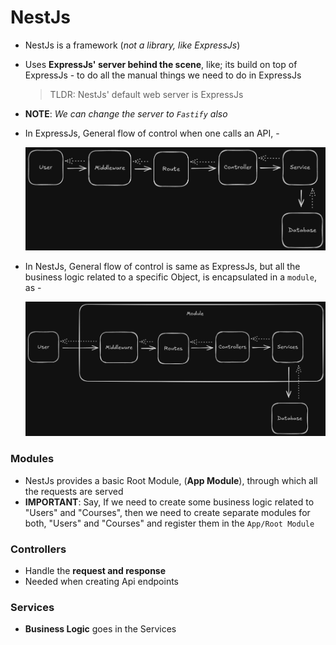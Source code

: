 # NestJs
* NestJs is a framework (_not a library, like ExpressJs_)
* Uses **ExpressJs' server behind the scene**, like; its build on top of ExpressJs - to do all the manual things we need to do in ExpressJs 

    > TLDR: NestJs' default web server is ExpressJs

* **NOTE**: _We can change the server to `Fastify` also_

* In ExpressJs, General flow of control when one calls an API, -

    ![ExpressJs API Flow](assets/expressjs_api_flow.png)

* In NestJs, General flow of control is same as ExpressJs, but all the business logic related to a specific Object, is encapsulated in a `module`, as - 

    ![NestJs API Flow](assets/nestjs_api_flow.png)

### Modules

* NestJs provides a basic Root Module, (__App Module__), through which all the requests are served
* **IMPORTANT**: Say, If we need to create some business logic related to "Users" and "Courses", then we need to create separate modules for both, "Users" and "Courses" and register them in the `App/Root Module`

### Controllers

* Handle the **request and response**
* Needed when creating Api endpoints

### Services

* **Business Logic** goes in the Services
